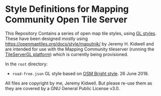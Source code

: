 # Style Definitions for Mapping Community Open Tile Server

This Repository Contains a series of open map tile styles, using [GL styles](https://openmaptiles.org/docs/style/mapbox-gl-style-spec/). These have been designed mostly using https://openmaptiles.org/docs/style/maputnik/ by Jeremy H. Kidwell and are intended for use with the Mapping Community tileserver (running the [TileServerGL platform](https://github.com/klokantech/tileserver-gl)) which is currently being provisioned.

In the `root` directory:

* `road-free.json` GL style based on [OSM Bright style](https://openmaptiles.github.io/osm-bright-gl-style). 26 June 2018.

All files are copyright by me, Jeremy Kidwell. But please re-use them as they are covered by a GNU General Public License v3.0.